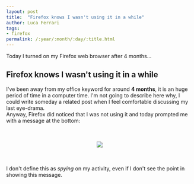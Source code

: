 ```yaml
---
layout: post
title:  "Firefox knows I wasn't using it in a while"
author: Luca Ferrari
tags:
- firefox
permalink: /:year/:month/:day/:title.html
---
```

Today I turned on my Firefox web browser after 4 months...

Firefox knows I wasn't using it in a while
--

I've been away from my office keyword for around **4 months**, it is an huge period of time in a computer time.
I'm not going to describe here why, I could write someday a related post when I feel comfortable discussing my last eye-drama.
<br/>
Anyway, Firefox did noticed that I was not using it and today prompted me with a message at the bottom:


<br/>
<br/>
<center>
<img src="/images/posts/firefox/firefox_welcome_back.png" />
</center>
<br/>
<br/>

I don't define this as *spying* on my activity, even if I don't see the point in showing this message.
